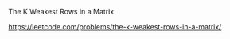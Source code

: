 The K Weakest Rows in a Matrix





https://leetcode.com/problems/the-k-weakest-rows-in-a-matrix/ 

